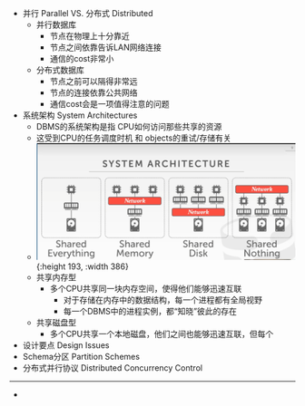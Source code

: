 - 并行 Parallel VS. 分布式 Distributed
	- 并行数据库
		- 节点在物理上十分靠近
		- 节点之间依靠告诉LAN网络连接
		- 通信的cost非常小
	- 分布式数据库
		- 节点之前可以隔得非常远
		- 节点的连接依靠公共网络
		- 通信cost会是一项值得注意的问题
- 系统架构 System Architectures
	- DBMS的系统架构是指 CPU如何访问那些共享的资源
	- 这受到CPU的任务调度时机 和 objects的重试/存储有关
	- ![image.png](../assets/image_1720854841008_0.png){:height 193, :width 386}
	- 共享内存型
		- 多个CPU共享同一块内存空间，使得他们能够迅速互联
			- 对于存储在内存中的数据结构，每一个进程都有全局视野
			- 每一个DBMS中的进程实例，都“知晓”彼此的存在
	- 共享磁盘型
		- 多个CPU共享一个本地磁盘，他们之间也能够迅速互联，但每个
- 设计要点 Design Issues
- Schema分区 Partition Schemes
- 分布式并行协议 Distributed Concurrency Control
- ---
-